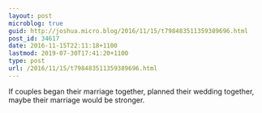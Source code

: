 ```yaml
---
layout: post
microblog: true
guid: http://joshua.micro.blog/2016/11/15/t798483511359389696.html
post_id: 34617
date: 2016-11-15T22:11:18+1100
lastmod: 2019-07-30T17:41:20+1100
type: post
url: /2016/11/15/t798483511359389696.html
---
```

If couples began their marriage together, planned their wedding together, maybe their marriage would be stronger.
